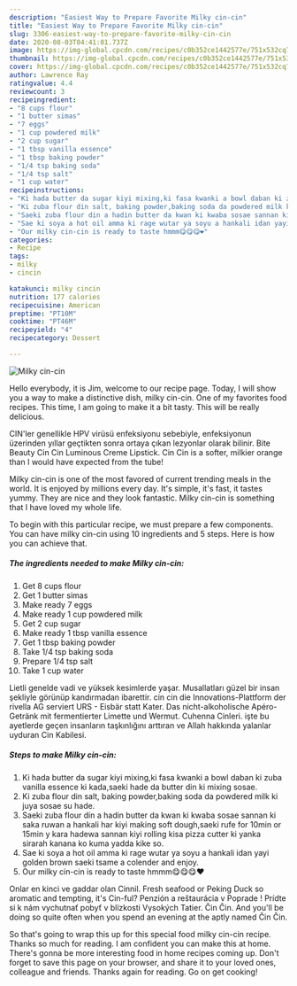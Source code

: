 ```yaml
---
description: "Easiest Way to Prepare Favorite Milky cin-cin"
title: "Easiest Way to Prepare Favorite Milky cin-cin"
slug: 3306-easiest-way-to-prepare-favorite-milky-cin-cin
date: 2020-08-03T04:41:01.737Z
image: https://img-global.cpcdn.com/recipes/c0b352ce1442577e/751x532cq70/milky-cin-cin-recipe-main-photo.jpg
thumbnail: https://img-global.cpcdn.com/recipes/c0b352ce1442577e/751x532cq70/milky-cin-cin-recipe-main-photo.jpg
cover: https://img-global.cpcdn.com/recipes/c0b352ce1442577e/751x532cq70/milky-cin-cin-recipe-main-photo.jpg
author: Lawrence Ray
ratingvalue: 4.4
reviewcount: 3
recipeingredient:
- "8 cups flour"
- "1 butter simas"
- "7 eggs"
- "1 cup powdered milk"
- "2 cup sugar"
- "1 tbsp vanilla essence"
- "1 tbsp baking powder"
- "1/4 tsp baking soda"
- "1/4 tsp salt"
- "1 cup water"
recipeinstructions:
- "Ki hada butter da sugar kiyi mixing,ki fasa kwanki a bowl daban ki zuba vanilla essence ki kada,saeki hade da butter din ki mixing sosae."
- "Ki zuba flour din salt, baking powder,baking soda da powdered milk ki juya sosae su hade."
- "Saeki zuba flour din a hadin butter da kwan ki kwaba sosae sannan ki saka ruwan a hankali har kiyi making soft dough,saeki rufe for 10min or 15min y kara hadewa sannan kiyi rolling kisa pizza cutter ki yanka sirarah kanana ko kuma yadda kike so."
- "Sae ki soya a hot oil amma ki rage wutar ya soyu a hankali idan yayi golden brown saeki tsame a colender and enjoy."
- "Our milky cin-cin is ready to taste hmmm😋😋😋❤"
categories:
- Recipe
tags:
- milky
- cincin

katakunci: milky cincin 
nutrition: 177 calories
recipecuisine: American
preptime: "PT10M"
cooktime: "PT46M"
recipeyield: "4"
recipecategory: Dessert

---
```



![Milky cin-cin](https://img-global.cpcdn.com/recipes/c0b352ce1442577e/751x532cq70/milky-cin-cin-recipe-main-photo.jpg)

Hello everybody, it is Jim, welcome to our recipe page. Today, I will show you a way to make a distinctive dish, milky cin-cin. One of my favorites food recipes. This time, I am going to make it a bit tasty. This will be really delicious.

CIN&#39;ler genellikle HPV virüsü enfeksiyonu sebebiyle, enfeksiyonun üzerinden yıllar geçtikten sonra ortaya çıkan lezyonlar olarak bilinir. Bite Beauty Cin Cin Luminous Creme Lipstick. Cin Cin is a softer, milkier orange than I would have expected from the tube!

Milky cin-cin is one of the most favored of current trending meals in the world. It is enjoyed by millions every day. It's simple, it's fast, it tastes yummy. They are nice and they look fantastic. Milky cin-cin is something that I have loved my whole life.


To begin with this particular recipe, we must prepare a few components. You can have milky cin-cin using 10 ingredients and 5 steps. Here is how you can achieve that.

<!--inarticleads1-->

##### The ingredients needed to make Milky cin-cin:

1. Get 8 cups flour
1. Get 1 butter simas
1. Make ready 7 eggs
1. Make ready 1 cup powdered milk
1. Get 2 cup sugar
1. Make ready 1 tbsp vanilla essence
1. Get 1 tbsp baking powder
1. Take 1/4 tsp baking soda
1. Prepare 1/4 tsp salt
1. Take 1 cup water


Lietli genelde vadi ve yüksek kesimlerde yaşar. Musallatları güzel bir insan şekliyle görünüp kandırmadan ibarettir. cin cin die Innovations-Plattform der rivella AG serviert URS - Eisbär statt Kater. Das nicht-alkoholische Apéro-Getränk mit fermentierter Limette und Wermut. Cuhenna Cinleri. işte bu ayetlerde geçen insanların taşkınlığını arttıran ve Allah hakkında yalanlar uyduran Cin Kabilesi. 

<!--inarticleads2-->

##### Steps to make Milky cin-cin:

1. Ki hada butter da sugar kiyi mixing,ki fasa kwanki a bowl daban ki zuba vanilla essence ki kada,saeki hade da butter din ki mixing sosae.
1. Ki zuba flour din salt, baking powder,baking soda da powdered milk ki juya sosae su hade.
1. Saeki zuba flour din a hadin butter da kwan ki kwaba sosae sannan ki saka ruwan a hankali har kiyi making soft dough,saeki rufe for 10min or 15min y kara hadewa sannan kiyi rolling kisa pizza cutter ki yanka sirarah kanana ko kuma yadda kike so.
1. Sae ki soya a hot oil amma ki rage wutar ya soyu a hankali idan yayi golden brown saeki tsame a colender and enjoy.
1. Our milky cin-cin is ready to taste hmmm😋😋😋❤


Onlar en kinci ve gaddar olan Cinnil. Fresh seafood or Peking Duck so aromatic and tempting, it&#39;s Cin-ful? Penzión a reštaurácia v Poprade ! Prídte si k nám vychutnať pobyť v blízkosti Vysokých Tatier. Čin Čin. And you&#39;ll be doing so quite often when you spend an evening at the aptly named Čin Čin. 

So that's going to wrap this up for this special food milky cin-cin recipe. Thanks so much for reading. I am confident you can make this at home. There's gonna be more interesting food in home recipes coming up. Don't forget to save this page on your browser, and share it to your loved ones, colleague and friends. Thanks again for reading. Go on get cooking!
